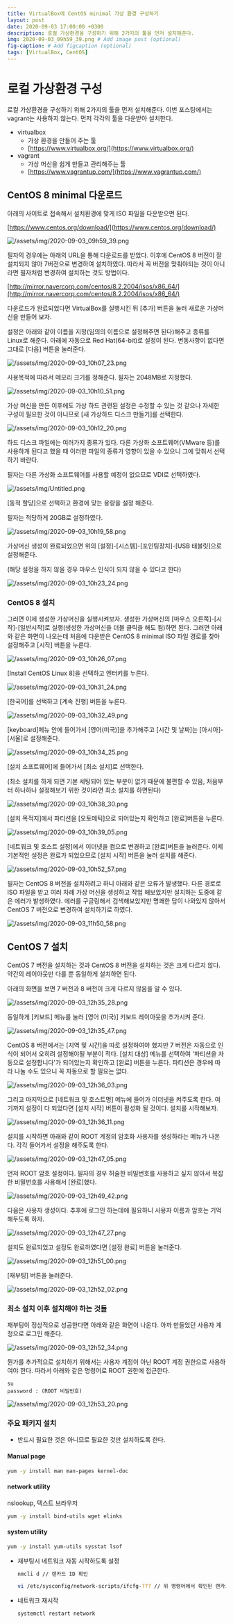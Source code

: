 ```yaml
---
title: VirtualBox에 CentOS minimal 가상 환경 구성하기
layout: post
date: 2020-09-03 17:00:00 +0300
description: 로컬 가상환경을 구성하기 위해 2가지의 툴을 먼저 설치해준다.
img: 2020-09-03_09h59_39.png # Add image post (optional)
fig-caption: # Add figcaption (optional)
tags: [VirtualBox, CentOS]
---
```


# **로컬 가상환경 구성**

로컬 가상환경을 구성하기 위해 2가지의 툴을 먼저 설치해준다. 이번 포스팅에서는 vagrant는 사용하지 않는다. 먼저 각각의 툴을 다운받아 설치한다. 

- virtualbox
  - 가상 환경을 만들어 주는 툴
  - [https://www.virtualbox.org/](https://www.virtualbox.org/)
- vagrant
  - 가상 머신을 쉽게 만들고 관리해주는 툴
  - [https://www.vagrantup.com/](https://www.vagrantup.com/)

## CentOS 8 minimal 다운로드

아래의 사이트로 접속해서 설치환경에 맞게 ISO 파일을 다운받으면 된다.

 [https://www.centos.org/download/](https://www.centos.org/download/)

![/assets/img/2020-09-03_09h59_39.png](/assets/img/2020-09-03_09h59_39.png)

필자의 경우에는 아래의 URL을 통해 다운로드를 받았다. 이후에 CentOS 8 버전이 잘 설치되지 않아 7버전으로 변경하여 설치하였다. 따라서 꼭 버전을 맞춰야되는 것이 아니라면 필자처럼 변경하여 설치하는 것도 방법이다.

[http://mirror.navercorp.com/centos/8.2.2004/isos/x86_64/](http://mirror.navercorp.com/centos/8.2.2004/isos/x86_64/)

다운로드가 완료되었다면 VirtualBox를 실행시킨 뒤 [추가] 버튼을 눌러 새로운 가상머신을 만들어 보자.

설정은 아래와 같이 이름을 지정(임의의 이름으로 설정해주면 된다)해주고 종류를 Linux로 해준다. 아래에 자동으로 Red Hat(64-bit)로 설정이 된다. 변동사항이 없다면 그대로 [다음] 버튼을 눌러준다.

![/assets/img/2020-09-03_10h07_23.png](/assets/img/2020-09-03_10h07_23.png)

사용목적에 따라서 메모리 크기를 정해준다. 필자는 2048MB로 지정했다.

![/assets/img/2020-09-03_10h10_51.png](/assets/img/2020-09-03_10h10_51.png)

가상 머신을 만든 이후에도 가상 하드 관련된 설정은 수정할 수 있는 것 같으나 자세한 구성이 필요한 것이 아니므로 [새 가상하드 디스크 만들기]를 선택한다.

![/assets/img/2020-09-03_10h12_20.png](/assets/img/2020-09-03_10h12_20.png)

하드 디스크 파일에는 여러가지 종류가 있다. 다른 가상화 소프트웨어(VMware 등)를 사용하게 된다고 했을 때 이러한 파일의 종류가 영향이 있을 수 있으니 그에 맞춰서 선택하기 바란다.

필자는 다른 가상화 소프트웨어를 사용할 예정이 없으므로 VDI로 선택하였다.

![/assets/img/Untitled.png](/assets/img/Untitled.png)

[동적 할당]으로 선택하고 환경에 맞는 용량을 설정 해준다.

필자는 적당하게 20GB로 설정하였다.

![/assets/img/2020-09-03_10h19_58.png](/assets/img/2020-09-03_10h19_58.png)

가상머신 생성이 완료되었으면 위의 [설정]-[시스템]-[포인팅장치]-[USB 태블릿]으로 설정해준다.

(해당 설정을 하지 않을 경우 마우스 인식이 되지 않을 수 있다고 한다)

![/assets/img/2020-09-03_10h23_24.png](/assets/img/2020-09-03_10h23_24.png)

### CentOS 8 설치

그러면 이제 생성한 가상머신을 실행시켜보자. 생성한 가상머신의 [마우스 오른쪽]-[시작]-[일반시작]로 실행(생성한 가상머신을 더블 클릭을 해도 됨)하면 된다. 그러면 아래와 같은 화면이 나오는데 처음에 다운받은 CentOS 8 minimal ISO 파일 경로를 찾아 설정해주고 [시작] 버튼을 누른다.

![/assets/img/2020-09-03_10h26_07.png](/assets/img/2020-09-03_10h26_07.png)

[Install CentOS Linux 8]을 선택하고 엔터키를 누른다.

![/assets/img/2020-09-03_10h31_24.png](/assets/img/2020-09-03_10h31_24.png)

[한국어]를 선택하고 [계속 진행] 버튼을 누른다.

![/assets/img/2020-09-03_10h32_49.png](/assets/img/2020-09-03_10h32_49.png)

[keyboard]메뉴 안에 들어가서 [영어(미국)]을 추가해주고 [시간 및 날짜]는 [아시아]-[서울]로 설정해준다.

![/assets/img/2020-09-03_10h34_25.png](/assets/img/2020-09-03_10h34_25.png)

[설치 소프트웨어]에 들어가서 [최소 설치]로 선택한다.

(최소 설치를 하게 되면 기본 세팅되어 있는 부분이 없기 때문에 불편할 수 있음, 처음부터 하나하나 설정해보기 위한 것이라면 최소 설치를 하면된다)

![/assets/img/2020-09-03_10h38_30.png](/assets/img/2020-09-03_10h38_30.png)

[설치 목적지]에서 파티션을 [오토메틱]으로 되어있는지 확인하고 [완료]버튼을 누른다.

![/assets/img/2020-09-03_10h39_05.png](/assets/img/2020-09-03_10h39_05.png)

[네트워크 및 호스트 설정]에서 이더넷을 켬으로 변경하고 [완료]버튼을 눌러준다. 이제 기본적인 설정은 완료가 되었으므로 [설치 시작] 버튼을 눌러 설치를 해준다.

![/assets/img/2020-09-03_10h52_57.png](/assets/img/2020-09-03_10h52_57.png)

필자는 CentOS 8 버전을 설치하려고 하니 아래와 같은 오류가 발생했다. 다른 경로로 ISO 파일을 받고 여러 차례 가상 머신을 생성하고 작업 해보았지만 설치하는 도중에 같은 에러가 발생하였다. 에러를 구글링해서 검색해보았지만 명쾌한 답이 나와있지 않아서 CentOS 7 버전으로 변경하여 설치하기로 하였다.

![/assets/img/2020-09-03_11h50_58.png](/assets/img/2020-09-03_11h50_58.png)

## CentOS 7 설치

CentOS 7 버전을 설치하는 것과 CentOS 8 버전을 설치하는 것은 크게 다르지 않다. 약간의 레이아웃만 다를 뿐 동일하게 설치하면 된다.

아래의 화면을 보면 7 버전과 8 버전이 크게 다르지 않음을 알 수 있다.

![/assets/img/2020-09-03_12h35_28.png](/assets/img/2020-09-03_12h35_28.png)

동일하게 [키보드] 메뉴를 눌러 [영어 (미국)] 키보드 레이아웃을 추가시켜 준다.

![/assets/img/2020-09-03_12h35_47.png](/assets/img/2020-09-03_12h35_47.png)

CentOS 8 버전에서는 [지역 및 시간]을 따로 설정하여야 했지만 7 버전은 자동으로 인식이 되어서 오히려 설정해야될 부분이 적다. [설치 대상] 메뉴를 선택하여 '파티션을 자동으로 설정합니다'가 되어있는지 확인하고 [완료] 버튼을 누른다. 파티션은 경우에 따라 나눌 수도 있으니 꼭 자동으로 할 필요는 없다.

![/assets/img/2020-09-03_12h36_03.png](/assets/img/2020-09-03_12h36_03.png)

그리고 마지막으로 [네트워크 및 호스트명] 메뉴에 들어가 이더넷을 켜주도록 한다. 여기까지 설정이 다 되었다면 [설치 시작] 버튼이 활성화 될 것이다. 설치를 시작해보자.

![/assets/img/2020-09-03_12h36_11.png](/assets/img/2020-09-03_12h36_11.png)

설치를 시작하면 아래와 같이 ROOT 계정의 암호화 사용자를 생성하라는 메뉴가 나온다. 각각 들어가서 설정을 해주도록 한다.

![/assets/img/2020-09-03_12h47_05.png](/assets/img/2020-09-03_12h47_05.png)

먼저 ROOT 암호 설정이다. 필자의 경우 허술한 비밀번호를 사용하고 싶지 않아서 복잡한 비밀번호를 사용해서 [완료]했다.

![/assets/img/2020-09-03_12h49_42.png](/assets/img/2020-09-03_12h49_42.png)

다음은 사용자 생성이다. 추후에 로그인 하는데에 필요하니 사용자 이름과 암호는 기억해두도록 하자.

![/assets/img/2020-09-03_12h47_27.png](/assets/img/2020-09-03_12h47_27.png)

설치도 완료되었고 설정도 완료하였다면 [설정 완료] 버튼을 눌러준다.

![/assets/img/2020-09-03_12h51_00.png](/assets/img/2020-09-03_12h51_00.png)

[재부팅] 버튼을 눌러준다.

![/assets/img/2020-09-03_12h52_02.png](/assets/img/2020-09-03_12h52_02.png)

### 최소 설치 이후 설치해야 하는 것들

재부팅이 정상적으로 성공한다면 아래와 같은 화면이 나온다. 아까 만들었던 사용자 계정으로 로그인 해준다.

![/assets/img/2020-09-03_12h52_34.png](/assets/img/2020-09-03_12h52_34.png)

뭔가를 추가적으로 설치하기 위해서는 사용자 계정이 아닌 ROOT 계정 권한으로 사용하여야 한다. 따라서 아래와 같은 명령어로 ROOT 권한에 접근한다.

```
su
password : (ROOT 비밀번호)
```

![/assets/img/2020-09-03_12h53_20.png](/assets/img/2020-09-03_12h53_20.png)

### 주요 패키지 설치 
- 반드시 필요한 것은 아니므로 필요한 것만 설치하도록 한다.

#### Manual page

```bash
yum -y install man man-pages kernel-doc
```

#### network utility

nslookup, 텍스트 브라우저

```bash
yum -y install bind-utils wget elinks
```

#### system utility

```bash
yum -y install yum-utils sysstat lsof
```

- 재부팅시 네트워크 자동 시작하도록 설정

  ```bash
  nmcli d // 랜카드 ID 확인
  
  vi /etc/sysconfig/network-scripts/ifcfg-??? // 위 명령어에서 확인된 랜카드ID 후에 마지막 라인 ONBOOT의 값을 yes로 변경해 줌
  ```

- 네트워크 재시작

  ```bash
  systemctl restart network
  ```
